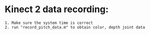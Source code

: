 # Kinect 2 data recording:
    1. Make sure the system time is correct
    2. run "record_pitch_data.m" to obtain color, depth joint data 
